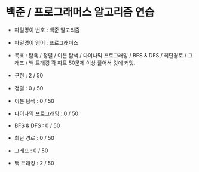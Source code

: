 
# 백준 / 프로그래머스 알고리즘 연습
- 파일명이 번호 : 백준 알고리즘
- 파일명이 영어 : 프로그래머스

- 목표 : 탐욕 / 정렬 / 이분 탐색 / 다이나믹 프로그래밍 / BFS & DFS / 최단경로 / 그래프 / 백 트래킹
    각 파트 50문제 이상 풀어서 깃에 커밋.

- 구현 : 2 / 50
- 정렬 : 0 / 50
- 이분 탐색 : 0 / 50
- 다이나믹 프로그래밍 : 0 / 50
- BFS & DFS : 0 / 50
- 최단 경로 : 0 / 50
- 그래프 : 0 / 50
- 백 트래킹 : 2 / 50

